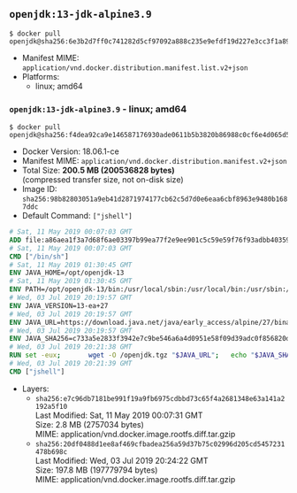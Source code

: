 ## `openjdk:13-jdk-alpine3.9`

```console
$ docker pull openjdk@sha256:6e3b2d7ff0c741282d5cf97092a888c235e9efdf19d227e3cc3f1a89cd233008
```

-	Manifest MIME: `application/vnd.docker.distribution.manifest.list.v2+json`
-	Platforms:
	-	linux; amd64

### `openjdk:13-jdk-alpine3.9` - linux; amd64

```console
$ docker pull openjdk@sha256:f4dea92ca9e146587176930ade0611b5b3820b86988c0cf6e4d065d5be14167f
```

-	Docker Version: 18.06.1-ce
-	Manifest MIME: `application/vnd.docker.distribution.manifest.v2+json`
-	Total Size: **200.5 MB (200536828 bytes)**  
	(compressed transfer size, not on-disk size)
-	Image ID: `sha256:98b82803051a9eb41d2871974177cb62c5d7d0e6eaa6cbf8963e9480b1687ddc`
-	Default Command: `["jshell"]`

```dockerfile
# Sat, 11 May 2019 00:07:03 GMT
ADD file:a86aea1f3a7d68f6ae03397b99ea77f2e9ee901c5c59e59f76f93adbb4035913 in / 
# Sat, 11 May 2019 00:07:03 GMT
CMD ["/bin/sh"]
# Sat, 11 May 2019 01:30:45 GMT
ENV JAVA_HOME=/opt/openjdk-13
# Sat, 11 May 2019 01:30:45 GMT
ENV PATH=/opt/openjdk-13/bin:/usr/local/sbin:/usr/local/bin:/usr/sbin:/usr/bin:/sbin:/bin
# Wed, 03 Jul 2019 20:19:57 GMT
ENV JAVA_VERSION=13-ea+27
# Wed, 03 Jul 2019 20:19:57 GMT
ENV JAVA_URL=https://download.java.net/java/early_access/alpine/27/binaries/openjdk-13-ea+27_linux-x64-musl_bin.tar.gz
# Wed, 03 Jul 2019 20:19:57 GMT
ENV JAVA_SHA256=c733a5e2833f3942e7c9be546a6a4d0951e58f09d39adc0f856820d810f9d910
# Wed, 03 Jul 2019 20:21:38 GMT
RUN set -eux; 		wget -O /openjdk.tgz "$JAVA_URL"; 	echo "$JAVA_SHA256 */openjdk.tgz" | sha256sum -c -; 	mkdir -p "$JAVA_HOME"; 	tar --extract --file /openjdk.tgz --directory "$JAVA_HOME" --strip-components 1; 	rm /openjdk.tgz; 		java -Xshare:dump; 		java --version; 	javac --version
# Wed, 03 Jul 2019 20:21:39 GMT
CMD ["jshell"]
```

-	Layers:
	-	`sha256:e7c96db7181be991f19a9fb6975cdbbd73c65f4a2681348e63a141a2192a5f10`  
		Last Modified: Sat, 11 May 2019 00:07:31 GMT  
		Size: 2.8 MB (2757034 bytes)  
		MIME: application/vnd.docker.image.rootfs.diff.tar.gzip
	-	`sha256:20df0488d1ee8af469cfbadea256a59d37b75c02996d205cd5457231478b698c`  
		Last Modified: Wed, 03 Jul 2019 20:24:22 GMT  
		Size: 197.8 MB (197779794 bytes)  
		MIME: application/vnd.docker.image.rootfs.diff.tar.gzip
